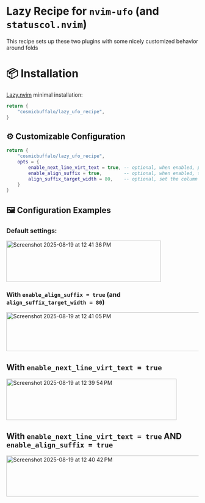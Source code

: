 # Lazy Recipe for `nvim-ufo` (and `statuscol.nvim`)

This recipe sets up these two plugins with some nicely customized behavior around folds

# 📦 Installation

[Lazy.nvim](https://github.com/folke/lazy.nvim) minimal installation:

```lua
return {
    "cosmicbuffalo/lazy_ufo_recipe",
}
```

## ⚙️ Customizable Configuration
```lua
return {
    "cosmicbuffalo/lazy_ufo_recipe",
    opts = {
        enable_next_line_virt_text = true, -- optional, when enabled, part of the text on the next line of the fold will show up in your folded line display
        enable_align_suffix = true,        -- optional, when enabled, the folded line count/percentage virtual text will be aligned vertically
        align_suffix_target_width = 80,    -- optional, set the column to use for the target aligned width. if not set, vim.o.textwidth will be used as the default
    }
}
```

## 🖼️ Configuration Examples

### Default settings:
<img width="405" height="108" alt="Screenshot 2025-08-19 at 12 41 36 PM" src="https://github.com/user-attachments/assets/1df6371f-5fdb-40af-ba12-a5f9888c1b9d" />

### With `enable_align_suffix = true` (and `align_suffix_target_width = 80`)
<img width="647" height="102" alt="Screenshot 2025-08-19 at 12 41 05 PM" src="https://github.com/user-attachments/assets/dd961669-4eed-4379-934d-5648b6dee03d" />

## With `enable_next_line_virt_text = true`
<img width="446" height="108" alt="Screenshot 2025-08-19 at 12 39 54 PM" src="https://github.com/user-attachments/assets/a0f664f6-4d1e-43d3-b3c2-2b9dfc3ec535" />

## With `enable_next_line_virt_text = true` AND `enable_align_suffix = true`
<img width="653" height="107" alt="Screenshot 2025-08-19 at 12 40 42 PM" src="https://github.com/user-attachments/assets/9a27258c-f46f-4d07-9fa3-e0c39c15bf42" />



